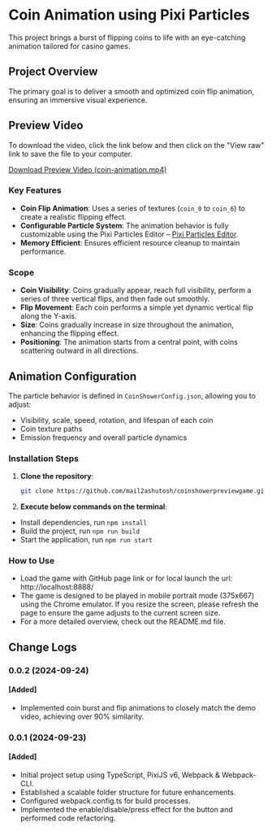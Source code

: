 # Coin Animation using Pixi Particles

This project brings a burst of flipping coins to life with an eye-catching animation tailored for casino games.

## **Project Overview**

The primary goal is to deliver a smooth and optimized coin flip animation, ensuring an immersive visual experience.

## Preview Video

To download the video, click the link below and then click on the "View raw" link to save the file to your computer.

[Download Preview Video (coin-animation.mp4)](preview/scoin-animation.mp4)

### **Key Features**

- **Coin Flip Animation**: Uses a series of textures (`coin_0` to `coin_6`) to create a realistic flipping effect.
- **Configurable Particle System**: The animation behavior is fully customizable using the Pixi Particles
  Editor – [Pixi Particles Editor](https://pixijs.io/pixi-particles-editor).
- **Memory Efficient**: Ensures efficient resource cleanup to maintain performance.

### **Scope**

- **Coin Visibility**: Coins gradually appear, reach full visibility, perform a series of three vertical flips, and then
  fade out smoothly.
- **Flip Movement**: Each coin performs a simple yet dynamic vertical flip along the Y-axis.
- **Size**: Coins gradually increase in size throughout the animation, enhancing the flipping effect.
- **Positioning**: The animation starts from a central point, with coins scattering outward in all directions.

## **Animation Configuration**

The particle behavior is defined in `CoinShowerConfig.json`, allowing you to adjust:

- Visibility, scale, speed, rotation, and lifespan of each coin
- Coin texture paths
- Emission frequency and overall particle dynamics

### **Installation Steps**

1. **Clone the repository**:
   ```bash
   git clone https://github.com/mail2ashutosh/coinshowerpreviewgame.git
2. **Execute below commands on the terminal**:

- Install dependencies, run ```npm install```
- Build the project, run ```npm run build```
- Start the application, run ```npm run start```

### How to Use

- Load the game with GitHub page link or for local launch the url: http://localhost:8888/
- The game is designed to be played in mobile portrait mode (375x667) using the Chrome emulator. If you resize the
  screen, please refresh the page to ensure the game adjusts to the current screen size.
- For a more detailed overview, check out the README.md file.

## Change Logs

### 0.0.2 (2024-09-24)

#### [Added]

- Implemented coin burst and flip animations to closely match the demo video, achieving over 90% similarity.

### 0.0.1 (2024-09-23)

#### [Added]

- Initial project setup using TypeScript, PixiJS v6, Webpack & Webpack-CLI.
- Established a scalable folder structure for future enhancements.
- Configured webpack.config.ts for build processes.
- Implemented the enable/disable/press effect for the button and performed code refactoring.
